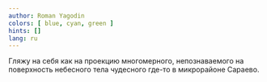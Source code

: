 ```yaml
---
author: Roman Yagodin
colors: [ blue, cyan, green ]
hints: []
lang: ru
---
```

Гляжу на себя как на проекцию
многомерного, непознаваемого
на поверхность небесного тела чудесного
где-то в микрорайоне Сараево.

